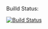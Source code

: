 Builld Status:

[![Build Status](https://travis-ci.org/nirajkhanal/hello_world.svg?branch=master)](https://travis-ci.org/nirajkhanal/hello_world) 
